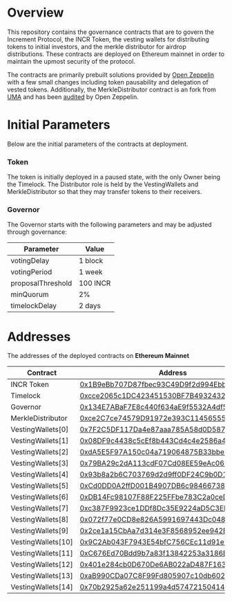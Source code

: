 # Overview

This repository contains the governance contracts that are to govern the Increment Protocol, the INCR Token, the vesting wallets for distributing tokens to initial investors, and the merkle distributor for airdrop distributions. These contracts are deployed on Ethereum mainnet in order to maintain the upmost security of the protocol.

The contracts are primarily prebuilt solutions provided by [Open Zeppelin](https://github.com/OpenZeppelin/openzeppelin-contracts) with a few small changes including token pausability and delegation of vested tokens. Additionally, the MerkleDistributor contract is an fork from [UMA](https://github.com/UMAprotocol/protocol/blob/master/packages/core/contracts/merkle-distributor/implementation/MerkleDistributor.sol) and has been [audited](https://docs.uma.xyz/resources/audit-and-bug-bounty-programs) by Open Zeppelin.

# Initial Parameters

Below are the initial parameters of the contracts at deployment.

### Token

The token is initially deployed in a paused state, with the only Owner being the Timelock. The Distributor role is held by the VestingWallets and MerkleDistributor so that they may transfer tokens to their receivers.

### Governor

The Governor starts with the following parameters and may be adjusted through governance:

| Parameter         | Value    |
| ----------------- | -------- |
| votingDelay       | 1 block  |
| votingPeriod      | 1 week   |
| proposalThreshold | 100 INCR |
| minQuorum         | 2%       |
| timelockDelay     | 2 days   |

# Addresses

The addresses of the deployed contracts on **Ethereum Mainnet**

| Contract           | Address                                                                                                               |
| ------------------ | --------------------------------------------------------------------------------------------------------------------- |
| INCR Token         | [0x1B9eBb707D87fbec93C49D9f2d994Ebb60461B9b](https://etherscan.io/address/0x1B9eBb707D87fbec93C49D9f2d994Ebb60461B9b) |
| Timelock           | [0xcce2065c1DC423451530BF7B493243234Ba1E849](https://etherscan.io/address/0xcce2065c1DC423451530BF7B493243234Ba1E849) |
| Governor           | [0x134E7ABaF7E8c440f634aE9f5532A4df53c19385](https://etherscan.io/address/0x134E7ABaF7E8c440f634aE9f5532A4df53c19385) |
| MerkleDistributor  | [0xce2C7ce74579D91972e393C11456555Ae461f667](https://etherscan.io/address/0xce2C7ce74579D91972e393C11456555Ae461f667) |
| VestingWallets[0]  | [0x7F2C5DF117Da4e87aaa785A58d0D58726a246801](https://etherscan.io/address/0x7F2C5DF117Da4e87aaa785A58d0D58726a246801) |
| VestingWallets[1]  | [0x08DF9c4438c5cEf8b443Cd4c4e2586a4E8063adE](https://etherscan.io/address/0x08DF9c4438c5cEf8b443Cd4c4e2586a4E8063adE) |
| VestingWallets[2]  | [0xdA5E5F97A150c04a719064875B33bbe23eDf6D28](https://etherscan.io/address/0xdA5E5F97A150c04a719064875B33bbe23eDf6D28) |
| VestingWallets[3]  | [0x79BA29c2dA113cdF07Cd08EE59eAc068C58AccF3](https://etherscan.io/address/0x79BA29c2dA113cdF07Cd08EE59eAc068C58AccF3) |
| VestingWallets[4]  | [0x93b8a2b6C703769d2d9ff0DF24C9b0D16a998126](https://etherscan.io/address/0x93b8a2b6C703769d2d9ff0DF24C9b0D16a998126) |
| VestingWallets[5]  | [0xCd0DD0A2ffD001B4907DB6c9846673894D008217](https://etherscan.io/address/0xCd0DD0A2ffD001B4907DB6c9846673894D008217) |
| VestingWallets[6]  | [0xDB14Fc98107F88F225FFbe783C2a0ceD0861740e](https://etherscan.io/address/0xDB14Fc98107F88F225FFbe783C2a0ceD0861740e) |
| VestingWallets[7]  | [0xc387F9923ce1DDf8Dc35E9224aD5C3EB6A4b22b3](https://etherscan.io/address/0xc387F9923ce1DDf8Dc35E9224aD5C3EB6A4b22b3) |
| VestingWallets[8]  | [0x072f77e0CD8e826A5991697443Dc048f3e944fc8](https://etherscan.io/address/0x072f77e0CD8e826A5991697443Dc048f3e944fc8) |
| VestingWallets[9]  | [0x2ce1a15CbAa7d314e3F8568952ee942E0106F34b](https://etherscan.io/address/0x2ce1a15CbAa7d314e3F8568952ee942E0106F34b) |
| VestingWallets[10] | [0x9C2Ab043F7943E54bfC756CEc11d91e5eb060199](https://etherscan.io/address/0x9C2Ab043F7943E54bfC756CEc11d91e5eb060199) |
| VestingWallets[11] | [0xC676Ed70Bdd9b7a83f13842253a3186E3606b8dd](https://etherscan.io/address/0xC676Ed70Bdd9b7a83f13842253a3186E3606b8dd) |
| VestingWallets[12] | [0x401e284cb0D670De6AB022aD487F16364f3737Fc](https://etherscan.io/address/0x401e284cb0D670De6AB022aD487F16364f3737Fc) |
| VestingWallets[13] | [0xaB990CDa07C8F99Fd805907c10db602D33d78E45](https://etherscan.io/address/0xaB990CDa07C8F99Fd805907c10db602D33d78E45) |
| VestingWallets[14] | [0x70b2925a62e251199a4d57472150414320bab9dc](https://etherscan.io/address/0x70b2925a62e251199a4d57472150414320bab9dc) |
